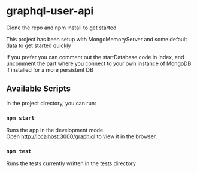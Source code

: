 # graphql-user-api

Clone the repo and npm install to get started

This project has been setup with MongoMemoryServer and some default data to get started quickly

If you prefer you can comment out the startDatabase code in index, and uncomment the part where you connect to your own instance of MongoDB if installed for a more persistent DB

## Available Scripts

In the project directory, you can run:

### `npm start`

Runs the app in the development mode.\
Open [http://localhost:3000/graphiql](http://localhost:3000/graphiql) to view it in the browser.

### `npm test`

Runs the tests currently written in the tests directory
